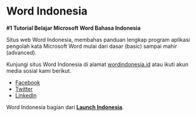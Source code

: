 # Word Indonesia

**#1 Tutorial Belajar Microsoft Word Bahasa Indonesia**

Situs web Word Indonesia, membahas panduan lengkap program aplikasi pengolah kata Microsoft Word mulai dari dasar (basic) sampai mahir (advanced).

Kunjungi situs Word Indonesia di alamat [wordindonesia.id](https://wordindonesia.id) atau ikuti akun media sosial kami berikut.

- [Facebook](https://www.facebook.com/wordidn)
- [Twitter](https://twitter.com/wordidn)
- [LinkedIn](https://www.linkedin.com/company/wordidn)

Word Indonesia bagian dari [**Launch Indonesia**](https://www.youtube.com/c/launchid).
